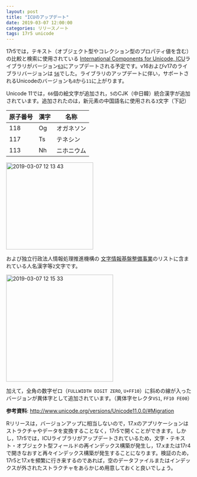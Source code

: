 ```yaml
---
layout: post
title: "ICUのアップデート"
date: 2019-03-07 12:00:00
categories: リリースノート
tags: 17r5 unicode
---
```


17r5では，テキスト（オブジェクト型やコレクション型のプロパティ値を含む）の比較と検索に使用されている <i class="fa fa-external-link" aria-hidden="true"></i> [International Components for Unicode, ICU](http://site.icu-project.org/home)ライブラリがバージョン[``63``](http://site.icu-project.org/download/63)にアップデートされる予定です。v16およびv17のライブラリバージョンは [``56``](http://site.icu-project.org/download/56)でした。ライブラリのアップデートに伴い，サポートされるUnicodeのバージョンも``8``から``11``に上がります。

Unicode 11では，``66``個の絵文字が追加され，``5``のCJK（中日韓）統合漢字が追加されています。追加されたのは，新元素の中国語名に使用される``3``文字（下記）

| 原子番号 | 漢字 | 名称|
---|---|---
|118 | Og | オガネソン |
|117 |Ts | テネシン |
|113 | Nh | ニホニウム |

<img width="235" alt="2019-03-07 12 13 43" src="https://user-images.githubusercontent.com/10509075/53929845-7adb1a00-40d2-11e9-9987-4b3268e74c7a.png">

および独立行政法人情報処理推進機構の<i class="fa fa-external-link" aria-hidden="true"></i> [文字情報基盤整備事業](https://mojikiban.ipa.go.jp)のリストに含まれている人名漢字等``2``文字です。

<img width="289" alt="2019-03-07 12 15 33" src="https://user-images.githubusercontent.com/10509075/53929906-bd045b80-40d2-11e9-9e87-e9e9121c92b9.png">

加えて，全角の数字ゼロ（``FULLWIDTH DIGIT ZERO``, ``U+FF10``）に斜めの線が入ったバージョンが異体字として追加されています。（異体字セレクタ``VS1``, ``FF10 FE00``）

**参考資料**: http://www.unicode.org/versions/Unicode11.0.0/#Migration

Rリリースは，バージョンアップに相当しないので，17.xのアプリケーションはストラクチャやデータを変換することなく，17r5で開くことができます。しかし，17r5では，ICUライブラリがアップデートされているため，文字・テキスト・オブジェクト型フィールドの再インデックス構築が発生し，17.xまたは17r4で開きなおすと再々インデックス構築が発生することになります。検証のため，17r5と17.xを頻繁に行き来するのであれば，空のデータファイルまたはインデックスが外されたストラクチャをあらかじめ用意しておくと良いでしょう。
